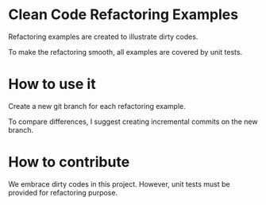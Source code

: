 # Clean Code Refactoring Examples

Refactoring examples are created to illustrate dirty codes. 

To make the refactoring smooth, all examples are covered by unit tests.

# How to use it
Create a new git branch for each refactoring example. 

To compare differences, I suggest creating incremental commits on the new branch.

# How to contribute
We embrace dirty codes in this project. However, unit tests must be provided for refactoring purpose. 